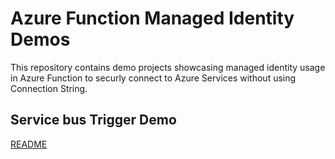 # Azure Function Managed Identity Demos

This repository contains demo projects showcasing managed identity usage in Azure Function to securly connect to Azure Services without using Connection String.

## Service bus Trigger Demo

[README](./service-bus-trigger-demo/README.md)